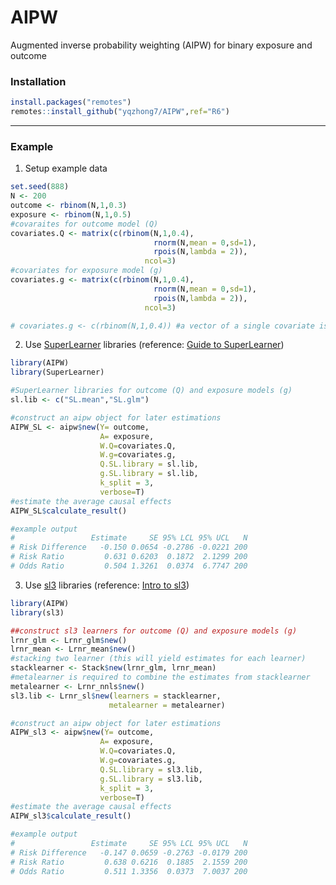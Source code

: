 
# AIPW

<!-- badges: start -->
<!-- badges: end -->

Augmented inverse probability weighting (AIPW) for binary exposure and outcome


### Installation

``` r
install.packages("remotes")
remotes::install_github("yqzhong7/AIPW",ref="R6")
```

------

### Example

1. Setup example data

``` r
set.seed(888)
N <- 200
outcome <- rbinom(N,1,0.3)
exposure <- rbinom(N,1,0.5)
#covaraites for outcome model (Q)
covariates.Q <- matrix(c(rbinom(N,1,0.4),
                                rnorm(N,mean = 0,sd=1),
                                rpois(N,lambda = 2)),
                              ncol=3)
#covariates for exposure model (g)
covariates.g <- matrix(c(rbinom(N,1,0.4),
                                rnorm(N,mean = 0,sd=1),
                                rpois(N,lambda = 2)),
                              ncol=3)

# covariates.g <- c(rbinom(N,1,0.4)) #a vector of a single covariate is also supported
```

2. Use [SuperLearner](https://cran.r-project.org/web/packages/SuperLearner/index.html) libraries (reference: [Guide to SuperLearner](https://cran.r-project.org/web/packages/SuperLearner/vignettes/Guide-to-SuperLearner.html))

``` r
library(AIPW)
library(SuperLearner)

#SuperLearner libraries for outcome (Q) and exposure models (g)
sl.lib <- c("SL.mean","SL.glm")

#construct an aipw object for later estimations 
AIPW_SL <- aipw$new(Y= outcome,
                    A= exposure,
                    W.Q=covariates.Q, 
                    W.g=covariates.g,
                    Q.SL.library = sl.lib,
                    g.SL.library = sl.lib,
                    k_split = 3,
                    verbose=T)
#estimate the average causal effects
AIPW_SL$calculate_result()

#example output
#                 Estimate     SE 95% LCL 95% UCL   N
# Risk Difference   -0.150 0.0654 -0.2786 -0.0221 200
# Risk Ratio         0.631 0.6203  0.1872  2.1299 200
# Odds Ratio         0.504 1.3261  0.0374  6.7747 200
```

3. Use [sl3](https://tlverse.org/sl3/index.html) libraries (reference: [Intro to sl3](https://tlverse.org/sl3/articles/intro_sl3.html))


```R
library(AIPW)
library(sl3)

##construct sl3 learners for outcome (Q) and exposure models (g)
lrnr_glm <- Lrnr_glm$new()
lrnr_mean <- Lrnr_mean$new()
#stacking two learner (this will yield estimates for each learner)
stacklearner <- Stack$new(lrnr_glm, lrnr_mean) 
#metalearner is required to combine the estimates from stacklearner
metalearner <- Lrnr_nnls$new()
sl3.lib <- Lrnr_sl$new(learners = stacklearner,
                      metalearner = metalearner)

#construct an aipw object for later estimations 
AIPW_sl3 <- aipw$new(Y= outcome,
                    A= exposure,
                    W.Q=covariates.Q, 
                    W.g=covariates.g,
                    Q.SL.library = sl3.lib,
                    g.SL.library = sl3.lib,
                    k_split = 3,
                    verbose=T)
#estimate the average causal effects
AIPW_sl3$calculate_result()

#example output
#                 Estimate     SE 95% LCL 95% UCL   N
# Risk Difference   -0.147 0.0659 -0.2763 -0.0179 200
# Risk Ratio         0.638 0.6216  0.1885  2.1559 200
# Odds Ratio         0.511 1.3356  0.0373  7.0037 200
```

